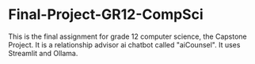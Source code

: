 # Final-Project-GR12-CompSci
This is the final assignment for grade 12 computer science, the Capstone Project. It is a relationship advisor ai chatbot called "aiCounsel". It uses Streamlit and Ollama.
